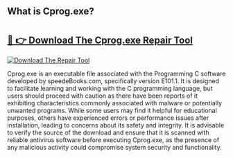 ## What is Cprog.exe? 

# <h2><a href="https://exedetect.com/download.php?Cprog.exe">🔗 👉 Download The Cprog.exe Repair Tool</a></h2>

[![Download The Repair Tool](https://exedetect.com/download-button.jpg)](https://exedetect.com/download.php?Cprog.exe)

Cprog.exe is an executable file associated with the Programming C software developed by speedeBooks.com, specifically version E101.1. It is designed to facilitate learning and working with the C programming language, but users should proceed with caution as there have been reports of it exhibiting characteristics commonly associated with malware or potentially unwanted programs. While some users may find it helpful for educational purposes, others have experienced errors or performance issues after installation, leading to concerns about its safety and integrity. It is advisable to verify the source of the download and ensure that it is scanned with reliable antivirus software before executing Cprog.exe, as the presence of any malicious activity could compromise system security and functionality.